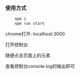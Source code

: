 
### 使用方式

```js
    npm i
    npm run start
```

chrome打开: localhost:3000

打开控制台

随便点击页面上的元素

查看控制台console.log的输出即可
